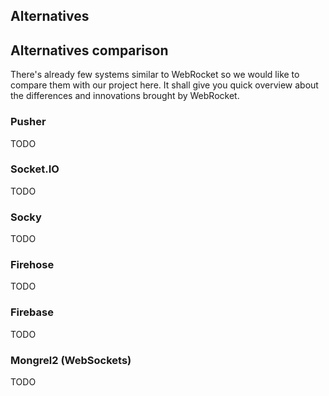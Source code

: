 Alternatives
---

## Alternatives comparison

There's already few systems similar to WebRocket so we would like to compare
them with our project here. It shall give you quick overview about the
differences and innovations brought by WebRocket.

### Pusher

TODO

### Socket.IO

TODO

### Socky

TODO

### Firehose

TODO

### Firebase

TODO

### Mongrel2 (WebSockets)

TODO

